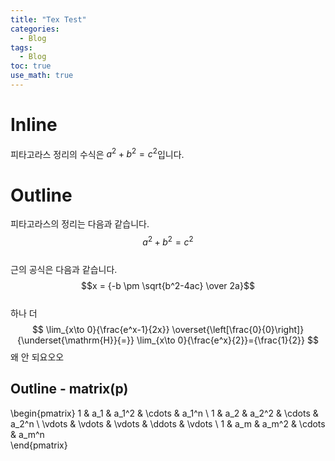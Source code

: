 ```yaml
---
title: "Tex Test"
categories:
  - Blog
tags:
  - Blog
toc: true
use_math: true
---
```


# Inline
피타고라스 정리의 수식은 $a^2+b^2=c^2$입니다.

# Outline
피타고라스의 정리는 다음과 같습니다.  
$$a^2+b^2=c^2$$  
근의 공식은 다음과 같습니다.  
$$x = {-b \pm \sqrt{b^2-4ac} \over 2a}$$  
하나 더  
$$
\lim_{x\to 0}{\frac{e^x-1}{2x}}
\overset{\left[\frac{0}{0}\right]}{\underset{\mathrm{H}}{=}}
\lim_{x\to 0}{\frac{e^x}{2}}={\frac{1}{2}}
$$
왜 안 되요오오

## Outline - matrix(p)
\begin{pmatrix}
 1       & a_1    & a_1^2  & \cdots & a_1^n  \\
 1       & a_2    & a_2^2  & \cdots & a_2^n  \\
 \vdots  & \vdots & \vdots & \ddots & \vdots \\
 1       & a_m    & a_m^2  & \cdots & a_m^n    
\end{pmatrix}